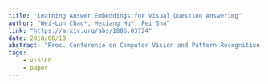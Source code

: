 ```yaml
---
title: "Learning Answer Embeddings for Visual Question Answering"
author: "Wei-Lun Chao*, Hexiang Hu*, Fei Sha"
link: "https://arxiv.org/abs/1806.03724"
date: 2018/06/10
abstract: "Proc. Conference on Computer Vision and Pattern Recognition (CVPR), 2018."
tags:
    - vision
    - paper
---
```

